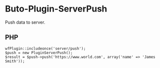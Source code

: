 # Buto-Plugin-ServerPush
Push data to server.

## PHP
```
wfPlugin::includeonce('server/push');
$push = new PluginServerPush();
$result = $push->push('https://www.world.com', array('name' => 'James Smith'));
```
